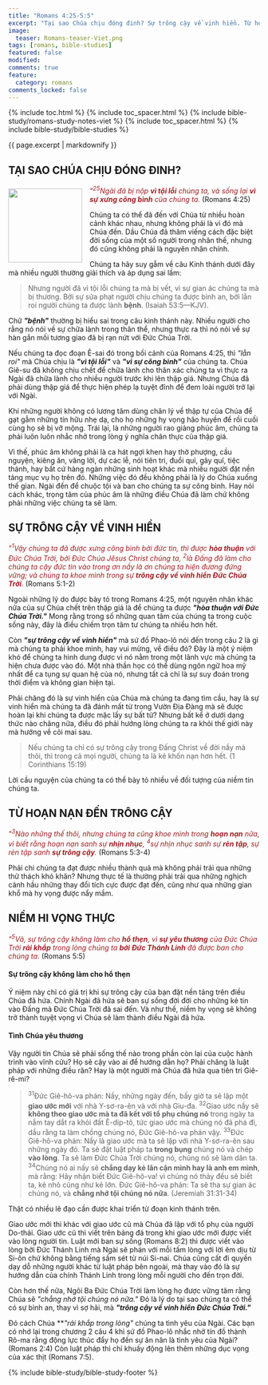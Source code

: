 ```yaml
---
title: "Romans 4:25-5:5"
excerpt: "Tại sao Chúa chịu đóng đinh? Sự trông cậy về vinh hiển. Từ hoạn nạn đến trông cậy. Niềm hy vọng thực."
image:
  teaser: Romans-teaser-Viet.png
tags: [romans, bible-studies]
featured: false
modified:
comments: true
feature:
  category: romans
comments_locked: false
---
```


{% include toc.html %}
{% include toc_spacer.html %}
{% include bible-study/romans-study-notes-viet %}
{% include toc_spacer.html %}
{% include bible-study/bible-studies %}

{{ page.excerpt | markdownify }}

## TẠI SAO CHÚA CHỊU ĐÓNG ĐINH?
<div>
<p>
<img alt src="http://vacsf.org/assets/images/Romans-teaser-Viet.png" style="border: 0px none; margin: 7px 15px 0px 0px; max-width: 100%; height: 148px; padding: 0px; float: left;">
    <span style="color: rgb(159, 29, 33);"><i>"<sup>25</sup>Ngài đã bị nộp <strong>vì tội lỗi</strong> chúng ta, và sống lại <strong>vì sự xưng công bình</strong> của chúng ta.</i></span> (Romans 4:25)<br /></p>Chúng ta có thể đã đến với Chúa từ nhiều hoàn cảnh khác nhau, nhưng không phải là vì đó mà Chúa đến. Dầu Chúa đã thăm viếng cách đặc biệt đời sống của một số người trong nhân thế, nhưng đó cũng không phải là nguyên nhân chính.
</div>

Chúng ta hãy suy gẫm về câu Kinh thánh dưới đây mà nhiều người thường giải thích và áp dụng sai lầm:

>  Nhưng người đã vì tội lỗi chúng ta mà bị vết, vì sự gian ác chúng ta mà bị thương. Bởi sự sửa phạt người chịu chúng ta được bình an, bởi lằn roi người chúng ta được lành <strong>bệnh</strong>. (Isaiah 53:5&mdash;KJV).

Chữ ***"bệnh"*** thường bị hiểu sai trong câu kinh thánh này. Nhiều người cho rằng nó nói về sự chữa lành trong thân thể, nhưng thực ra thì nó nói về sự hàn gắn mối tương giao đã bị rạn nứt với Đức Chúa Trời.

Nếu chúng ta đọc đoạn Ê-sai đó trong bối cảnh của Romans 4:25, thì *"lằn roi"* mà Chúa chịu là ***"vì tội lỗi"*** và ***"vì sự công bình"*** của chúng ta. Chúa Giê-su đã không chịu chết để chữa lành cho thân xác chúng ta vì thực ra Ngài đã chữa lành cho nhiều người trước khi lên thập giá. Nhưng Chúa đã phải dùng thập giá để thực hiện phép lạ tuyệt đỉnh để đem loài người trở lại với Ngài.

Khi những người không có lương tâm dùng chân lý về thập tự của Chúa để gạt gẫm những tín hữu nhẹ dạ, cho họ những hy vọng hão huyền để rồi cuối cùng họ sẽ bị vỡ mộng. Trái lại, là những người rao giảng phúc âm, chúng ta phải luôn luôn nhắc nhở trong lòng ý nghĩa chân thực của thập giá.

Vì thế, phúc âm không phải là ca hát ngợi khen hay thờ phượng, cầu nguyện, kiêng ăn, vâng lời, dự các lễ, nói tiên tri, đuổi quỉ, gây quĩ, tiệc thánh, hay bất cứ hàng ngàn những sinh hoạt khác mà nhiều người đặt nền tảng mục vụ họ trên đó. Những việc đó đều không phải là lý do Chúa xuống thế gian. Ngài đến để chuộc tội và ban cho chúng ta sự công bình. Hay nói cách khác, trọng tâm của phúc âm là những điều Chúa đã làm chứ không phải những việc chúng ta sẽ làm.

## SỰ TRÔNG CẬY VỀ VINH HIỂN

<span style="color: rgb(159, 29, 33);">
<i>"<sup>1</sup>Vậy chúng ta đã được xưng công bình bởi đức tin, thì được <strong>hòa thuận</strong> với Ðức Chúa Trời, bởi Ðức Chúa Jêsus Christ chúng ta, <sup>2</sup>là Ðấng đã làm cho chúng ta cậy đức tin vào trong ơn nầy là ơn chúng ta hiện đương đứng vững; và chúng ta khoe mình trong sự <strong>trông cậy về vinh hiển Ðức Chúa Trời</strong>.</i></span> (Romans 5:1-2)

Ngoài những lý do được bày tỏ trong Romans 4:25, một nguyên nhân khác nữa của sự Chúa chết trên thập giá là để chúng ta được ***"hòa thuận với Đức Chúa Trời."***  Mong rằng trong số những quan tâm của chúng ta trong cuộc sống này, đây là điều chiếm trọn tâm tư chúng ta nhiều hơn hết.

Còn ***"sự trông cậy về vinh hiển"*** mà sứ đồ Phao-lô nói đến trong câu 2 là gì mà chúng ta phải khoe mình, hay vui mừng, về điều đó? Đây là một ý niệm khó để chúng ta hình dung được vì nó nằm trong một lãnh vực mà chúng ta hiện chưa được vào đó. Một nhà thần học có thể dùng ngôn ngữ hoa mỹ nhất để ca tụng sự quan hệ của nó, nhưng tất cả chỉ là sự suy đoán trong thời điểm và không gian hiện tại.

Phải chăng đó là sự vinh hiển của Chúa mà chúng ta đang tìm cầu, hay là sự vinh hiển mà chúng ta đã đánh mất từ trong Vườn Địa Đàng mà sẽ được hoàn lại khi chúng ta được mặc lấy sự bất tử? Nhưng bất kể ở dưới dạng thức nào chăng nữa, điều đó phải hướng lòng chúng ta ra khỏi thế giới này mà hướng về cõi mai sau.

> Nếu chúng ta chỉ có sự trông cậy trong Ðấng Christ về đời nầy mà thôi, thì trong cả mọi người, chúng ta là kẻ khốn nạn hơn hết. (1 Corinthians 15:19)

Lời cầu nguyện của chúng ta có thể bày tỏ nhiều về đối tượng của niềm tin chúng ta.

## TỪ HOẠN NẠN ĐẾN TRÔNG CẬY

<span style="color: rgb(159, 29, 33);">
<i>"<sup>3</sup>Nào những thế thôi, nhưng chúng ta cũng khoe mình trong <strong>hoạn nạn</strong> nữa, vì biết rằng hoạn nạn sanh sự <strong>nhịn nhục</strong>, <sup>4</sup>sự nhịn nhục sanh sự <strong>rèn tập</strong>, sự rèn tập sanh <strong>sự trông cậy</strong>.</i></span> (Romans 5:3-4)

Phải chi chúng ta đạt được nhiều thành quả mà không phải trải qua những thử thách khó khăn? Nhưng thực tế là thường phải trải qua những nghịch cảnh hầu những thay đổi tích cực được đạt đến, cũng như qua những gian khổ mà hy vọng được nẩy mầm.

## NIỀM HI VỌNG THỰC

<span style="color: rgb(159, 29, 33);">
<i>"<sup>5</sup>Vả, sự trông cậy không làm cho <strong>hổ thẹn</strong>, vì <strong>sự yêu thương</strong> của Ðức Chúa Trời <strong>rải khắp</strong> trong lòng chúng ta <strong>bởi Ðức Thánh Linh</strong> đã được ban cho chúng ta.</i></span> (Romans 5:5)

#### Sự trông cậy không làm cho hổ thẹn

Ý niệm này chỉ có giá trị khi sự trông cậy của bạn đặt nền tảng trên điều Chúa đã hứa. Chính Ngài đã hứa sẽ ban sự sống đời đời cho những kẻ tin vào Đấng mà Đức Chúa Trời đã sai đến. Và như thế, niềm hy vọng sẽ không trở thành tuyệt vọng vì Chúa sẽ làm thành điều Ngài đã hứa.

#### Tình Chúa yêu thương

Vậy người tin Chúa sẽ phải sống thế nào trong phần còn lại của cuộc hành trình vào vĩnh cửu? Họ sẽ cậy vào ai để hướng dẫn họ? Phải chăng là luật pháp với những điều răn? Hay là một người mà Chúa đã hứa qua tiên tri Giê-rê-mi?

> <sup>31</sup>Ðức Giê-hô-va phán: Nầy, những ngày đến, bấy giờ ta sẽ lập một <strong>giao ước mới</strong> với nhà Y-sơ-ra-ên và với nhà Giu-đa.
> <sup>32</sup>Giao ước nầy sẽ <strong>không theo giao ước mà ta đã kết với tổ phụ chúng nó</strong> trong ngày ta nắm tay dắt ra khỏi đất Ê-díp-tô, tức giao ước mà chúng nó đã phá đi, dầu rằng ta làm chồng chúng nó, Ðức Giê-hô-va phán vậy.
> <sup>33</sup>Ðức Giê-hô-va phán: Nầy là giao ước mà ta sẽ lập với nhà Y-sơ-ra-ên sau những ngày đó. Ta sẽ đặt luật pháp ta <strong>trong bụng</strong> chúng nó và chép <strong>vào lòng</strong>. Ta sẽ làm Ðức Chúa Trời chúng nó, chúng nó sẽ làm dân ta.
> <sup>34</sup>Chúng nó ai nấy sẽ <strong>chẳng dạy kẻ lân cận mình hay là anh em mình</strong>, mà rằng: Hãy nhận biết Ðức Giê-hô-va! vì chúng nó thảy đều sẽ biết ta, kẻ nhỏ cũng như kẻ lớn. Ðức Giê-hô-va phán: Ta sẽ tha sự gian ác chúng nó, và <strong>chẳng nhớ tội chúng nó nữa</strong>. (Jeremiah 31:31-34)

Thật có nhiều lẽ đạo cần được khai triển từ đoạn kinh thánh trên.

Giao ước mới thì khác với giao ước cũ mà Chúa đã lập với tổ phụ của người Do-thái. Giao ước cũ thì viết trên bảng đá trong khi giao ước mới được viết vào lòng người tin. Luật mới ban sự sống (Romans 8:2) thì được viết vào lòng bởi Đức Thánh Linh mà Ngài sẽ phán với mỗi tấm lòng với lời êm dịu từ Si-ôn chứ không bằng tiếng sấm sét từ núi Si-nai. Chúa cũng cất đi quyền dạy dỗ những người khác từ luật pháp bên ngoài, mà thay vào đó là sự hướng dẫn của chính Thánh Linh trong lòng mỗi người cho đến trọn đời.

Còn hơn thế nữa, Ngôi Ba Đức Chúa Trời làm lòng họ được vững tâm  rằng Chúa sẽ *"chẳng nhớ tội chúng nó nữa."* Đó là lý do tại sao chúng ta có thể có sự bình an, thay vì sợ hãi, mà ***"trông cậy về vinh hiển Đức Chúa Trời."***

Đó cách Chúa ***"rải khắp trong lòng"* chúng ta tình yêu của Ngài. Các bạn có nhớ lại trong chương 2 câu 4 khi sứ đồ Phao-lô nhắc nhở tín đồ thành Rô-ma rằng động lực thúc đẩy họ đến sự ăn năn là tình yêu của Ngài? (Romans 2:4) Còn luật pháp thì chỉ khuấy động lên thêm những dục vọng của xác thịt (Romans 7:5).


{% include bible-study/bible-study-footer %}
